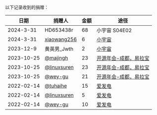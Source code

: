 以下记录收到的捐赠：

| 日期 | 捐赠人 | 金额 | 途径 |
|---|---|---|---|
| 2024-3-31 | HD653438r | 68 | 小宇宙 S04E02 |
| 2024-3-31 | [xiaowang256](https://github.com/xiaowangxiaowang256256) | 6 | [小宇宙](https://osf2f.net/episode/S01E11) |
| 2023-12-9 | 黄英男_Jwth | 2 | [小宇宙](https://osf2f.net/episode/04) |
| 2023-10-25 | [@majingh](https://github.com/majingh) | 23 | [开源年会-成都，易拉宝](https://github.com/opensource-f2f/episode/issues/254) |
| 2023-10-25 | [@linuxsuren](https://github.com/linuxsuren) | 23 | [开源年会-成都，易拉宝](https://github.com/opensource-f2f/episode/issues/254) |
| 2023-10-25 | [@wey-gu](https://github.com/wey-gu) | 21 | [开源年会-成都，易拉宝](https://github.com/opensource-f2f/episode/issues/254) |
| 2022-02-14 | [@tuhaihe](https://github.com/tuhaihe) | 15 | [爱发电](https://afdian.net/a/opensource-f2f) |
| 2022-02-14 | [@linuxsuren](https://github.com/linuxsuren) | 5 | [爱发电](https://afdian.net/a/opensource-f2f) |
| 2022-02-14 | [@wey-gu](https://github.com/wey-gu) | 10 |  [爱发电](https://afdian.net/a/opensource-f2f) |

